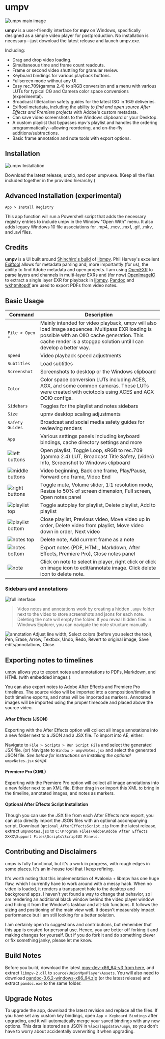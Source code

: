 # umpv

![umpv main image](images/umpv001.jpg)

**umpv** is a user-friendly interface for **mpv** on Windows, specifically designed as a simple video player for postproduction. No installation is necessary—just download the latest release and launch umpv.exe.

Including:

- Drag and drop video loading.
- Simultaneous time and frame count readouts.
- Frame or second video shuttling for granular review. 
- Keyboard bindings for various playback buttons.
- Fullscreen mode without any UI.
- Easy rec.709(gamma 2.4) to sRGB conversion and a menu with various LUTs for typical CG and Camera color space conversions (experimental). 
- Broadcast title/action safety guides for the latest ISO in 16:9 deliveries.
- Exiftool metadata, including the ability *to find and open source After Effects and Premiere projects* with Adobe's custom metadata.
- Can save video screenshots to the Windows clipboard or your Desktop.
- A custom playlist that bypasses mpv's playlist and handles the ordering programmatically--allowing reordering, and on-the-fly additions/subtractions.
- Basic frame annotation and note tools with export options.

## Installation

![umpv Installation](images/umpv002.jpg)

Download the latest release, unzip, and open umpv.exe. (Keep all the files included together in the provided hierarchy.)

## Advanced Installation (experimental)

`App > Install Registry`

This app function will run a Powershell script that adds the necessary registry entries to include umpv in the Window "Open With" menu. It also adds legacy Windows 10 file associations for .mp4, .mov, .mxf, .gif, .mkv, and .avi files.

## Credits

**umpv** is a UI built around [Shinchiro's build](https://github.com/shinchiro/mpv-winbuild-cmake) of [libmpv](https://mpv.io/). Phil Harvey's excellent [Exiftool](https://exiftool.org/) allows for metadata parsing and, more importantly (for us), the ability to find Adobe metadata and open projects. I am using [OpenEXR](https://openexr.com/en/latest/index.html) to parse layers and channels in multi-layer EXRs and (for now) [OpenImageIO](https://github.com/AcademySoftwareFoundation/OpenImageIO) to extract a single layer EXR for playback in [libmpv](https://mpv.io/). [Pandoc](https://pandoc.org/) and [wkhtmltopdf](https://wkhtmltopdf.org/) are used to export PDFs from video notes.

## Basic Usage

|Command| Description |
|---|---|
|`File > Open *`|Mainly intended for video playback, umpv will also load image sequences. Multipass EXR loading is possible with an OIIO cache generation. This cache render is a stopgap solution until I can develop a better way.|
|`Speed`|Video playback speed adjustments|
|`Subtitles`|Load subtitles|
|`Screenshot`|Screenshots to desktop or the Windows clipboard|
|`Color`|Color space conversion LUTs including ACES, AGX, and some common cameras. These LUTs were created with ociotools using ACES and AGX OCIO configs.|
|`Sidebars`|Toggles for the playlist and notes sidebars|
|`Size`|upmv desktop scaling adjustments|
|`Safety Guides`|Broadcast and social media safety guides for reviewing renders|
|`App`|Various settings panels including keyboard bindings, cache directory settings and more|
|![left buttons](images/umpv003.jpg)|Open playlist, Toggle Loop, sRGB to rec.709 (gamma 2.4) LUT, Broadcast Title Safety, (video) Info, Screenshot to Windows clipboard|
|![middle buttons](images/umpv004.jpg)|Video beginning, Back one frame, Play/Pause, Forward one frame, Video End|
|![right buttons](images/umpv005.jpg)|Toggle mute, Volume slider, 1:1 resolution mode, Resize to 50% of screen dimension, Full screen, Open notes panel
|![playlist top](images/umpv006.jpg)|Toggle autoplay for playlist, Delete playlist, Add to playlist|
|![playlist bottom](images/umpv007.jpg)|Close playlist, Previous video, Move video up in order, Delete video from playlist, Move video down in order, Next video|
|![notes top](images/umpv008.jpg)|Delete note, Add current frame as a note|
|![notes bottom](images/umpv009.jpg)|Export notes (PDF, HTML, Markdown, After Effects, Premiere Pro), Close notes panel|
|![note](images/umpv010.jpg)|Click on note to select in player, right click or click on image icon to edit/annotate image. Click delete icon to delete note.

### Sidebars and annotations

![full interface](images/umpv012.jpg)
>Video notes and annotations work by creating a hidden `.umpv` folder next to the video to store screenshots and jsons for each note. Deleting the note will empty the folder. If you reveal hidden files in Windows Explorer, you can navigate the note structure manually.

![annotation](images/umpv011.jpg)
Adjust line width, Select colors (before you select the tool), Pen, Erase, Arrow, Textbox, Undo, Redo, Revert to original image, Save edits/annotations, Close.



## Exporting notes to timelines

umpv allows you to export notes and annotations to PDFs, Markdown, and HTML (with embedded images ). 

You can also export notes to Adobe After Effects and Premiere Pro timelines. The source video will be imported into a composition/timeline in both timeline exports, and notes will be imported as markers. Annotated images will be imported using the proper timecode and placed above the source video. 

#### After Effects (JSON)

Exporting with the After Effects option will collect all image annotations into a new folder next to a JSON and a JSX file. To import into AE, either:

Navigate to `File > Scripts > Run Script File` and select the generated JSX file. (or)
Navigate to `Window > umpvNotes.jsx` and select the generated JSON file. *See below for instructions on installing the optional* `umpvNotes.jsx` *script.*

#### Premiere Pro (XML)

Exporting with the Premiere Pro option will collect all image annotations into a new folder next to an XML file. Either drag in or import this XML to bring in the timeline, annotated images, and notes as markers.

#### Optional After Effects Script Installation

Though you can use the JSX file from each After Effects note export, you can also directly import the JSON files with an optional accompanying script. Download `Optional_AfterEffectsScript.zip` from the latest release, extract `umpvNotes.jsx` to `C:\Program Files\Adobe\Adobe After Effects XXXX\Support Files\Scripts\ScriptUI Panels`.




## Contributing and Disclaimers

umpv is fully functional, but it's a work in progress, with rough edges in some places. It's an in-house tool that I keep refining. 

It's worth noting that this implementation of Avalonia + libmpv has one huge flaw, which I currently have to work around with a messy hack. When no video is loaded, it renders a transparent hole to the desktop and background apps. I haven't yet found a way to change that behavior, so I am rendering an additional black window behind the video player window and hiding it from the Window's taskbar and alt-tab functions. It follows the sizing and positioning of the main view well. It doesn't measurably impact performance but I am still looking for a better solution.

I am certainly open to suggestions and contributions, but remember that this app is created for personal use. Hence, you are better off forking it and making changes for yourself. But if you do fork it and do something clever or fix something janky, please let me know.


## Build Notes

Before you build, download the latest [mpv-dev-x86_64-v3 from here](https://sourceforge.net/projects/mpv-player-windows/files/libmpv/), and extract `libmpv-2.dll` to `source\UnionMpvPlayer\Assets`. You will also need to download [pandoc-3.6.2-windows-x86_64.zip](https://github.com/jgm/pandoc/releases/tag/3.6.2) (or the latest release) and extract `pandoc.exe` to the same folder.


## Upgrade Notes

To upgrade the app, download the latest revision and replace all the files. If you have set any custom key bindings, open `App > Keyboard Bindings` after upgrading, and it will automatically merge your saved bindings with any new options. This data is stored as a JSON in `%localappdata%/umpv`, so you don't have to worry about accidentally overwriting it when upgrading.